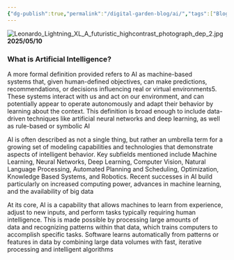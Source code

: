```yaml
---
{"dg-publish":true,"permalink":"/digital-garden-blog/ai/","tags":["Blog","ai","Fabric"]}
---
```


![Leonardo_Lightning_XL_A_futuristic_highcontrast_photograph_dep_2.jpg](/img/user/Leonardo_Lightning_XL_A_futuristic_highcontrast_photograph_dep_2.jpg)
**2025/05/10**

### What is Artificial Intelligence?

A more formal definition provided refers to AI as machine-based systems that, given human-defined objectives, can make predictions, recommendations, or decisions influencing real or virtual environments5. These systems interact with us and act on our environment, and can potentially appear to operate autonomously and adapt their behavior by learning about the context. This definition is broad enough to include data-driven techniques like artificial neural networks and deep learning, as well as rule-based or symbolic AI

AI is often described as not a single thing, but rather an umbrella term for a growing set of modeling capabilities and technologies that demonstrate aspects of intelligent behavior. Key subfields mentioned include Machine Learning, Neural Networks, Deep Learning, Computer Vision, Natural Language Processing, Automated Planning and Scheduling, Optimization, Knowledge Based Systems, and Robotics. Recent successes in AI build particularly on increased computing power, advances in machine learning, and the availability of big data

At its core, AI is a capability that allows machines to learn from experience, adjust to new inputs, and perform tasks typically requiring human intelligence. This is made possible by processing large amounts of data and recognizing patterns within that data, which trains computers to accomplish specific tasks. Software learns automatically from patterns or features in data by combining large data volumes with fast, iterative processing and intelligent algorithms